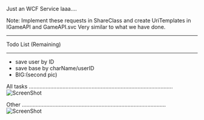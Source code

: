 Just an WCF Service laaa.... 

Note: Implement these requests in ShareClass and create UriTemplates in IGameAPI and GameAPI.svc
Very similar to what we have done.
*********************************************************************************************


Todo List (Remaining)
***************************
+ save user by ID
+ save base by charName/userID
+ BIG:(second pic)


All tasks
..............................................................................................
![ScreenShot](http://s13.postimg.org/7gcnpdbvr/WP_000260.jpg)

Other
..............................................................................................
![ScreenShot](http://s13.postimg.org/l8mh79d9j/WP_000259.jpg)
